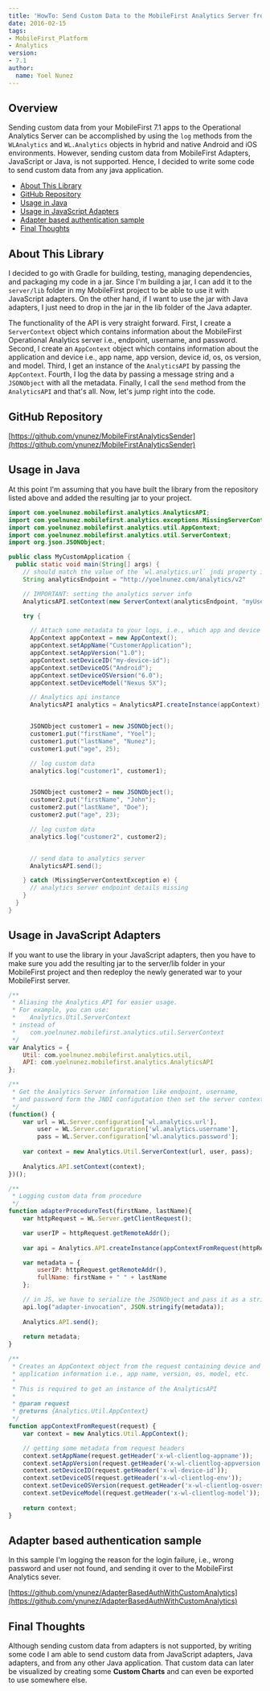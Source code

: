 ```yaml
---
title: 'HowTo: Send Custom Data to the MobileFirst Analytics Server from adapters or any java application'
date: 2016-02-15
tags:
- MobileFirst_Platform
- Analytics
version:
- 7.1
author:
  name: Yoel Nunez
---
```

## Overview
Sending custom data from your MobileFirst 7.1 apps to the Operational Analytics Server can be accomplished by using the <code>log</code> methods from the <code>WLAnalytics</code> and <code>WL.Analytics</code> objects in hybrid and native Android and iOS environments. However, sending custom data from MobileFirst Adapters, JavaScript or Java, is not supported. Hence, I decided to write some code to send custom data from any java application.


* [About This Library](#about-this-library)
* [GitHub Repository](#github-repository)
* [Usage in Java](#usage-in-java)
* [Usage in JavaScript Adapters](#usage-in-javascript-adapters)
* [Adapter based authentication sample](#adapter-based-authentication-sample)
* [Final Thoughts](#final-thoughts)

## About This Library
I decided to go with Gradle for building, testing, managing dependencies, and packaging my code in a jar. Since I'm building a jar, I can add it to the <code>server/lib</code> folder in my MobileFirst project to be able to use it with JavaScript adapters. On the other hand, if I want to use the jar with Java adapters, I just need to drop in the jar in the lib folder of the Java adapter.

The functionality of the API is very straight forward. First, I create a <code>ServerContext</code> object which contains information about the MobileFirst Operational Analytics server i.e., endpoint, username, and password. Second, I create an <code>AppContext</code> object which contains information about the application and device i.e., app name, app version, device id, os, os version, and model. Third, I get an instance of the <code>AnalyticsAPI</code> by passing the <code>AppContext</code>. Fourth, I log the data by passing a message string and a <code>JSONObject</code> with all the metadata. Finally, I call the <code>send</code> method from the <code>AnalyticsAPI</code> and that's all. Now, let's jump right into the code.

## GitHub Repository
[https://github.com/ynunez/MobileFirstAnalyticsSender](https://github.com/ynunez/MobileFirstAnalyticsSender)

## Usage in Java
At this point I'm assuming that you have built the library from the repository listed above and added the resulting jar to your project.

```java
import com.yoelnunez.mobilefirst.analytics.AnalyticsAPI;
import com.yoelnunez.mobilefirst.analytics.exceptions.MissingServerContextException;
import com.yoelnunez.mobilefirst.analytics.util.AppContext;
import com.yoelnunez.mobilefirst.analytics.util.ServerContext;
import org.json.JSONObject;

public class MyCustomApplication {
  public static void main(String[] args) {
    // should match the value of the `wl.analytics.url` jndi property in your server.xml file
    String analyticsEndpoint = "http://yoelnunez.com/analytics/v2"

    // IMPORTANT: setting the analytics server info
    AnalyticsAPI.setContext(new ServerContext(analyticsEndpoint, "myUsername", "myPassword"));

    try {

      // Attach some metadata to your logs, i.e., which app and device
      AppContext appContext = new AppContext();
      appContext.setAppName("CustomerApplication");
      appContext.setAppVersion("1.0");
      appContext.setDeviceID("my-device-id");
      appContext.setDeviceOS("Android");
      appContext.setDeviceOSVersion("6.0");
      appContext.setDeviceModel("Nexus 5X");

      // Analytics api instance
      AnalyticsAPI analytics = AnalyticsAPI.createInstance(appContext);


      JSONObject customer1 = new JSONObject();
      customer1.put("firstName", "Yoel");
      customer1.put("lastName", "Nunez");
      customer1.put("age", 25);

      // log custom data
      analytics.log("customer1", customer1);


      JSONObject customer2 = new JSONObject();
      customer2.put("firstName", "John");
      customer2.put("lastName", "Doe");
      customer2.put("age", 23);

      // log custom data
      analytics.log("customer2", customer2);


      // send data to analytics server
      AnalyticsAPI.send();

    } catch (MissingServerContextException e) {
      // analytics server endpoint details missing
    }
  }
}
```

## Usage in JavaScript Adapters
If you want to use the library in your JavaScript adapters, then you have to make sure you add the resulting jar to the server/lib folder in your MobileFirst project and then redeploy the newly generated war to your MobileFirst server.

```javascript
/**
 * Aliasing the Analytics API for easier usage.
 * For example, you can use:
 *    Analytics.Util.ServerContext
 * instead of 
 *    com.yoelnunez.mobilefirst.analytics.util.ServerContext
 */
var Analytics = {
	Util: com.yoelnunez.mobilefirst.analytics.util,
	API: com.yoelnunez.mobilefirst.analytics.AnalyticsAPI
};

/**
 * Get the Analytics Server information like endpoint, username,
 * and password form the JNDI configutation then set the server context
 */
(function() {
	var url = WL.Server.configuration['wl.analytics.url'],
		user = WL.Server.configuration['wl.analytics.username'],
		pass = WL.Server.configuration['wl.analytics.password'];
	
	var context = new Analytics.Util.ServerContext(url, user, pass);
	
	Analytics.API.setContext(context);
})();

/**
 * Logging custom data from procedure
 */
function adapterProcedureTest(firstName, lastName){
	var httpRequest = WL.Server.getClientRequest();

	var userIP = httpRequest.getRemoteAddr();
  
	var api = Analytics.API.createInstance(appContextFromRequest(httpRequest));

	var metadata = {
		userIP: httpRequest.getRemoteAddr(),
		fullName: firstName + " " + lastName
	};

	// in JS, we have to serialize the JSONObject and pass it as a string
	api.log("adapter-invocation", JSON.stringify(metadata));
  
	Analytics.API.send();
  
	return metadata;
}

/**
 * Creates an AppContext object from the request containing device and
 * application information i.e., app name, version, os, model, etc.
 * 
 * This is required to get an instance of the AnalyticsAPI
 * 
 * @param request
 * @returns {Analytics.Util.AppContext}
 */
function appContextFromRequest(request) {
	var context = new Analytics.Util.AppContext();

	// getting some metadata from request headers
	context.setAppName(request.getHeader('x-wl-clientlog-appname'));
	context.setAppVersion(request.getHeader('x-wl-clientlog-appversion'));
	context.setDeviceID(request.getHeader('x-wl-device-id'));
	context.setDeviceOS(request.getHeader('x-wl-clientlog-env'));
	context.setDeviceOSVersion(request.getHeader('x-wl-clientlog-osversion'));
	context.setDeviceModel(request.getHeader('x-wl-clientlog-model'));
	
	return context;
}
```

## Adapter based authentication sample
In this sample I'm logging the reason for the login failure, i.e., wrong password and user not found, and sending it over to the MobileFirst Analytics sever.

[https://github.com/ynunez/AdapterBasedAuthWithCustomAnalytics](https://github.com/ynunez/AdapterBasedAuthWithCustomAnalytics)

## Final Thoughts
Although sending custom data from adapters is not supported, by writing some code I am able to send custom data from JavaScript adapters, Java adapters, and from any other Java application. That custom data can later be visualized by creating some <strong>Custom Charts</strong> and can even be exported to use somewhere else. 
